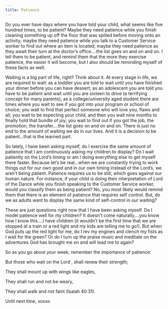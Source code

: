 ```yaml
---
title: Patience
---
```


Do you ever have days where you have told your child, what seems like five hundred times, to be patient? Maybe they need patience while you finish cleaning something up off the floor that was spilled before moving onto an activity; maybe they need patience while you talk to a Customer Service worker to find out where an item is located; maybe they need patience as they await their turn at the doctor’s office….the list goes on and on and on. I tell them to be patient, and remind them that the more they exercise patience, the easier it will become, but I also should be reminding myself of these facts as well.

Waiting is a big part of life, right? Think about it. At every stage in life, we are required to wait: as a toddler you are told to wait until you have finished your dinner before you can have dessert; as an adolescent you are told you have to be patient and wait until you are sixteen to drive (a terrifying concept for many parents); as a college/university aged student there are times where you wait to see if you got into your program or school of choice; you wait to find that perfect someone who will love you, flaws and all; you wait to be expecting your child, and then you wait nine months to finally hold that bundle of joy; you wait to find out if you got the job, the promotion, the transfer….the list goes on and on and on. There is just no end to the amount of waiting we do in our lives. And it is a decision to be patient…that is the learned part.

So lately, I have been asking myself, do I exercise the same amount of patience that I am continuously asking my children to display? Do I wait patiently on the Lord’s timing or am I doing everything else to get myself there faster. Because let’s be real…when we are constantly trying to work things out for our own good and in our own timing instead of the Lord’s, we aren't being patient. Patience requires us to be still, which goes against our human nature. For instance, if your child is doing their interpretation of Lord of the Dance while you finish speaking to the Customer Service worker, would you classify them as being patient? No, you most likely would remind them that there is an element of patience that requires self control. But, do we as adults want to display the same kind of self-control in our waiting?

These are just questions right now that I have been asking myself. Do I model patience well for my children? It doesn’t come naturally….you know how I know this….I have children (it wouldn’t be the first time that we are stopped at a train or a red light and my kids are telling me to go!). But when God puts up the red light for me, do I rev my engines and clench my fists as I wait for the green? Or do I turn up the praise music and meditate on the adventures God has brought me on and will lead me to again?

So as you go about your week, remember the importance of patience:

But those who wait on the Lord , shall renew their strength;

They shall mount up with wings like eagles,

They shall run and not be weary,

They shall walk and not faint (Isaiah 40:31).

Until next time, xoxxo